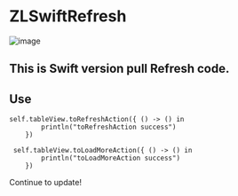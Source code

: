 # ZLSwiftRefresh
![image](https://github.com/MakeZL/ZLSwiftRefresh/blob/master/screenshots.gif)

This is Swift version pull Refresh code.
-------
## Use
	self.tableView.toRefreshAction({ () -> () in
            println("toRefreshAction success")
        })
       
	 self.tableView.toLoadMoreAction({ () -> () in
            println("toLoadMoreAction success")
        })

Continue to update!

